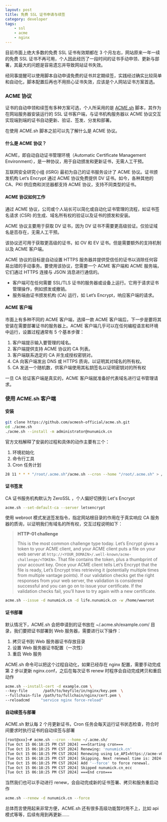 ```yaml
---
layout: post
title: 免费 SSL 证书申请与续签
category: developer
tags:
    - ssl
    - acme
    - nginx
---
```


目前市面上绝大多数的免费 SSL 证书有效期都在 3 个月左右，网站原来一年一续的免费 SSL 证书不再可用，个人因此经历了一段时间的证书手动申领、更新与部署，其最大的问题是容易遗忘并导致网站证书失效。

经同事提醒可以使用脚本自动申请免费的证书并定期续签，实践经过确实比较简单和自动化，脚本配置后再也不用担心证书失效，应该是个人网站证书方案首选。

### ACME 协议
证书的自动申领和续签有多种方案可选，个人所采用的是 [ACME.sh](https://github.com/acmesh-official/acme.sh) 脚本，其作为在网站服务器安装运行的 SSL 证书客户端，与证书机构服务器以 ACME 协议交互实现端到端的证书自动更新、验证、签发、分发和部署。

在使用 ACME.sh 脚本之前可以先了解什么是 ACME 协议。

<!--more-->

#### 什么是 ACME 协议？
ACME，即自动自动证书管理环境（Automatic Certificate Management Environment），是一种协议，用于自动颁发和更新证书，无需人工干预。

互联网安全研究小组 (ISRG) 最初为自己的证书服务设计了 ACME 协议。证书颁发机构 Let’s Encrypt 通过 ACME 协议免费提供 DV 证书。如今，各种其他的 CA、PKI 供应商和浏览器都支持 ACME 协议，支持不同类型的证书。

#### ACME 协议如何工作
通过 ACME 协议，公司或个人站长可以简化或自动化证书管理的流程，如证书签名请求 (CSR) 的生成、域名所有权的验证以及证书的颁发和安装。

ACME 协议主要用于获取 DV 证书，因为 DV 证书不需要更高级验证。仅验证域名是否存在，无需人工干预。

该协议还可用于获取更高级的证书，如 OV 和 EV 证书。但是需要额外的支持机制以及 ACME 客户端。

ACME 协议的目标是自动设置 HTTPS 服务器并提供受信任的证书以消除任何容易出错的手动事务。要使用该协议，您需要一个 ACME 客户端和 ACME 服务端，它们通过 HTTPS 连接与 JSON 消息进行通信的。

+ 客户端可在任何需要 SSL/TLS 证书的服务器或设备上运行。它用于请求证书管理操作，例如颁发或撤销。
+ 服务端由证书颁发机构 (CA) 运行，如 Let’s Encrypt，响应客户端的请求。

#### ACME 客户端
市面上有多种不同的 ACME 客户端，选择一款 ACME 客户端后，下一步是要将其安装在需要部署证书的服务器上。ACME 客户端几乎可以在任何编程语言和环境中运行，设置过程通常有 5 个基本步骤：

1. 客户端提示输入要管理的域名。
2. 客户端提供支持 ACME 协议的 CA 列表。
3. 客户端联系选定的 CA 并生成授权密钥对。
4. CA 向客户端发出 DNS 或 HTTPS 质询，以证明其对域名的所有权。
5. CA 发送一个随机数，供客户端使用其私钥签名以证明密钥对的所有权

一旦 CA 验证客户端是真实的，ACME 客户端就准备好代表域名进行证书管理请求。

### 使用 ACME.sh 客户端
#### 安装
```bash
git clone https://github.com/acmesh-official/acme.sh.git
cd ./acme.sh
./acme.sh --install -m administrator@nunumick.cn
```

官方文档解释了安装的过程和具体的动作主要有三个：

1. 环境初始化
2. 命令行工具
3. Cron 任务计划

```bash
28 11 * * * "/root/.acme.sh"/acme.sh --cron --home "/root/.acme.sh" > /dev/null
```

#### 证书签发
CA 证书服务机构默认为 ZeroSSL ，个人偏好切换到 Let's Encrypt

```bash
acme.sh --set-default-ca --server letsencrypt
```

使用 webroot 模式发送签发指令，指定网站根目录的作用在于真实响应 CA 服务器的质询，以证明我们有域名的所有权，交互过程说明如下：

> **HTTP-01 challenge**
>
> This is the most common challenge type today. Let’s Encrypt gives a token to your ACME client, and your ACME client puts a file on your web server at `http://<YOUR_DOMAIN>/.well-known/acme-challenge/<TOKEN>`. That file contains the token, plus a thumbprint of your account key. Once your ACME client tells Let’s Encrypt that the file is ready, Let’s Encrypt tries retrieving it (potentially multiple times from multiple vantage points). If our validation checks get the right responses from your web server, the validation is considered successful and you can go on to issue your certificate. If the validation checks fail, you’ll have to try again with a new certificate.
>

```bash
acme.sh --issue -d nunumick.cn -d life.nunumick.cn -w /home/wwwroot
```

#### 证书部署
默认情况下，ACME.sh 会把申请到的证书放在 <font style="color:rgb(31, 35, 40);">~/.acme.sh/example.com/ </font>目录，我们要把证书部署到 Web 服务器，需要进行以下操作：

1. 拷贝证书到 Web 服务器证书存放目录
2. 设置 Web 服务器证书配置（一次性）
3. 重启 Web 服务

ACME.sh 命令可以把这个过程自动化，如果已经存在 nginx 配置，需要手动完成第 2 步以更新 nginx.conf，之后在每次证书 renew 时程序会自动完成拷贝和重启动作

```bash
acme.sh --install-cert -d example.com \
--key-file       /path/to/keyfile/in/nginx/key.pem  \
--fullchain-file /path/to/fullchain/nginx/cert.pem \
--reloadcmd     "service nginx force-reload"
```

#### 自动续签与部署
ACME.sh 默认每 2 个月更新证书，Cron 任务会每天运行证书状态检查，符合时间要求时执行证书的自动续签与部署

```bash
[root@xxx]~# acme.sh --cron --home ~/.acme.sh/
[Tue Oct 15 06:18:25 PM CST 2024] ===Starting cron===
[Tue Oct 15 06:18:25 PM CST 2024] Renewing: 'nunumick.cn'
[Tue Oct 15 06:18:25 PM CST 2024] Renewing using Le_API=https://acme-v02.api.letsencrypt.org/directory
[Tue Oct 15 06:18:25 PM CST 2024] Skipping. Next renewal time is: 2024-12-12T13:48:02Z
[Tue Oct 15 06:18:25 PM CST 2024] Add '--force' to force renewal.
[Tue Oct 15 06:18:25 PM CST 2024] Skipped nunumick.cn_ecc
[Tue Oct 15 06:18:25 PM CST 2024] ===End cron===
```

当然我们也可以手动进行 renew，会自动完成新的证书签署、拷贝和服务重启动作

```bash
acme.sh --renew -d nunumick.cn --force
```

总体而言使用起来非常方便，ACME.sh 还有很多高级功能暂时用不上，比如 api 模式等等，后续有用到再更新……


